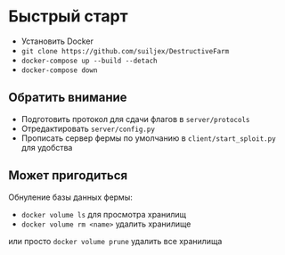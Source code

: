 # Быстрый старт

- Установить Docker
- `git clone https://github.com/suiljex/DestructiveFarm`
- `docker-compose up --build --detach`
- `docker-compose down`

## Обратить внимание

- Подготовить протокол для сдачи флагов в `server/protocols`
- Отредактировать `server/config.py`
- Прописать сервер фермы по умолчанию в `client/start_sploit.py` для удобства

## Может пригодиться

Обнуление базы данных фермы:

- `docker volume ls` для просмотра хранилищ
- `docker volume rm <name>` удалить хранилище

или просто `docker volume prune` удалить все хранилища